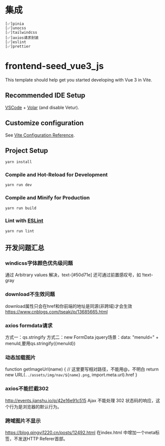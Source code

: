 # 集成
    [✅]pinia
    [✅]unocss
    [✅]tailwindcss
    [✅]axios请求封装
    [✅]eslint
    [✅]prettier
# frontend-seed_vue3_js

This template should help get you started developing with Vue 3 in Vite.

## Recommended IDE Setup

[VSCode](https://code.visualstudio.com/) + [Volar](https://marketplace.visualstudio.com/items?itemName=Vue.volar) (and disable Vetur).

## Customize configuration

See [Vite Configuration Reference](https://vitejs.dev/config/).

## Project Setup

```sh
yarn install
```

### Compile and Hot-Reload for Development

```sh
yarn run dev
```

### Compile and Minify for Production

```sh
yarn run build
```

### Lint with [ESLint](https://eslint.org/)

```sh
yarn run lint
```

## 开发问题汇总

### windicss字体颜色优先级问题
通过 Arbitrary values 解决，text-[#50d71e]
还可通过前置感叹号，如 !text-gray

### download不生效问题
download属性只会在href和你前端的地址是同源(非跨域)才会生效
https://www.cnblogs.com/tseaki/p/13685665.html


### axios formdata请求
方式一：qs.stringify
方式二：new FormData
jquery场景：data: "menuId=" + menuId,要用qs.stringify({menuId})

### 动态加载图片
function getImageUrl(name) {
  // 这里要写相对路径，不能用@，不明白
  return new URL(`../assets/img/nav/${name}.png`, import.meta.url).href
}

### axios不能拦截302
http://events.jianshu.io/p/42e16e91c515 
Ajax 不能处理 302 状态码的响应，这个行为是浏览器的默认行为。

### 跨域图片不显示
https://blog.qingyi1220.cn/posts/12492.html
在index.html 中增加一个meta标签，不发送HTTP Referer首部。
<meta name="referrer" content="no-referrer">
